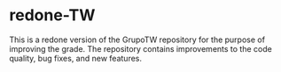# redone-TW
This is a redone version of the GrupoTW repository for the purpose of improving the grade. The repository contains improvements to the code quality, bug fixes, and new features.
